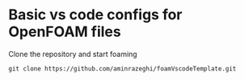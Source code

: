 # Basic vs code configs for OpenFOAM files

Clone the repository and start foaming
```shell
git clone https://github.com/aminrazeghi/foamVscodeTemplate.git
```

